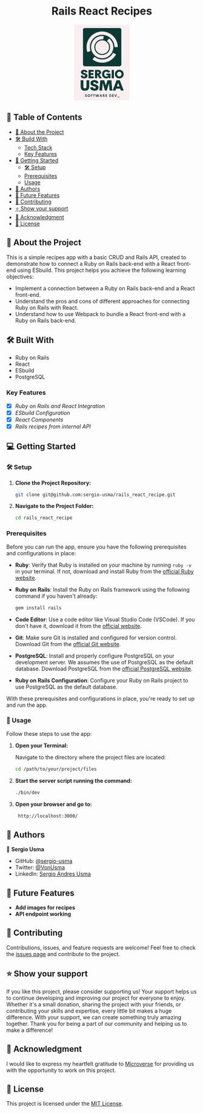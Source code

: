<a name="readme-top"></a>

<div align="center">

  <h1><b>Rails React Recipes</b></h1>

  <img src="./public/logo.png" alt="logo" width="auto"  height="200">
  <br/>
</div>

## 📗 Table of Contents

- [📖 About the Project](#about-project)
- [🛠 Build With](#build-with)
    - [Tech Stack](#tech-stack)
    - [Key Features](#key-features)
- [📖 Getting Started](#started)
    - [🛠 Setup](#setup)
    - [Prerequisites](#prerequisites)
    - [Usage](#usage)
- [👥 Authors](#authors)
- [🔭 Future Features](#future-features)
- [🤝 Contributing](#contributing)
- [⭐️ Show your support](#support)
- [🙏 Acknowledgment](#Acknowledgment)
- [📜 License](#license)

## 📖 About the Project <a name="about-project"></a>

This is a simple recipes app with a basic CRUD and Rails API, created to demonstrate how to connect a Ruby on Rails back-end with a React front-end using ESbuild. This project helps you achieve the following learning objectives:

- Implement a connection between a Ruby on Rails back-end and a React front-end.
- Understand the pros and cons of different approaches for connecting Ruby on Rails with React.
- Understand how to use Webpack to bundle a React front-end with a Ruby on Rails back-end.
## 🛠 Built With <a name="built-with"></a>

- Ruby on Rails
- React
- ESbuild
- PostgreSQL

### Key Features <a name="key-features"></a>

- [x] *Ruby on Rails and React Integration*
- [x] *ESbuild Configuration*
- [x] *React Components*
- [x] *Rails recipes from internal API*

## 💻 Getting Started  <a name="started"></a>

### 🛠 Setup <a name="setup"></a>

1. **Clone the Project Repository:**

   ```bash
   git clone git@github.com:sergio-usma/rails_react_recipe.git
   ```

2. **Navigate to the Project Folder:**

   ```bash
   cd rails_react_recipe
   ```

### Prerequisites <a name="prerequisites"></a>

Before you can run the app, ensure you have the following prerequisites and configurations in place:

- **Ruby**: Verify that Ruby is installed on your machine by running `ruby -v` in your terminal. If not, download and install Ruby from the [official Ruby website](https://www.ruby-lang.org/en/documentation/installation/).

- **Ruby on Rails**: Install the Ruby on Rails framework using the following command if you haven't already:

  ```bash
  gem install rails
  ```

- **Code Editor**: Use a code editor like Visual Studio Code (VSCode). If you don't have it, download it from the [official website](https://code.visualstudio.com/).

- **Git**: Make sure Git is installed and configured for version control. Download Git from the [official Git website](https://git-scm.com/downloads).

- **PostgreSQL**: Install and properly configure PostgreSQL on your development server. We assumes the use of PostgreSQL as the default database. Download PostgreSQL from the [official PostgreSQL website](https://www.postgresql.org/download/).

- **Ruby on Rails Configuration**: Configure your Ruby on Rails project to use PostgreSQL as the default database.

With these prerequisites and configurations in place, you're ready to set up and run the app.

### 📖 Usage <a name="usage"></a>

Follow these steps to use the app:

1. **Open your Terminal:**

   Navigate to the directory where the project files are located:

   ```bash
   cd /path/to/your/project/files
   ```

2. **Start the server script running the command:**

   ```bash
   ./bin/dev
   ```
3. **Open your browser and go to:**

   ```bash
    http://localhost:3000/
    ```

## 👥 Authors <a name="authors"></a>

👤 **Sergio Usma**

- GitHub: [@sergio-usma](https://github.com/sergio-usma)
- Twitter: [@VonUsma](https://twitter.com/vonusma)
- LinkedIn: [Sergio Andres Usma](https://www.linkedin.com/in/sergiousma/)

## 🔭 Future Features <a name="future-features"></a>

- **Add images for recipes**
- **API endpoint working**

## 🤝 Contributing <a name="contributing"></a>

Contributions, issues, and feature requests are welcome!
Feel free to check the [issues page](https://github.com/sergio-usma/rails_react_recipe/issues) and contribute to the project.


## ⭐️ Show your support <a name="support"></a>

If you like this project, please consider supporting us! Your support helps us to continue developing and improving our project for everyone to enjoy. Whether it's a small donation, sharing the project with your friends, or contributing your skills and expertise, every little bit makes a huge difference. With your support, we can create something truly amazing together. Thank you for being a part of our community and helping us to make a difference!

## 🙏 Acknowledgment <a name="Acknowledgment"></a>
I would like to express my heartfelt gratitude to [Microverse](https://github.com/microverseinc) for providing us with the opportunity to work on this project.

## 📜 License <a name="license"></a>

This project is licensed under the [MIT License](./LICENSE).